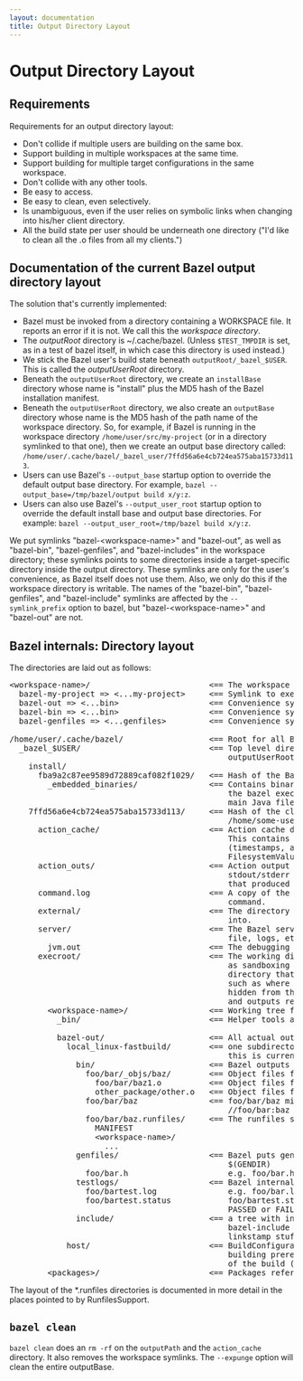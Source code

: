 ```yaml
---
layout: documentation
title: Output Directory Layout
---
```


# Output Directory Layout

## Requirements

Requirements for an output directory layout:

* Don't collide if multiple users are building on the same box.
* Support building in multiple workspaces at the same time.
* Support building for multiple target configurations in the same workspace.
* Don't collide with any other tools.
* Be easy to access.
* Be easy to clean, even selectively.
* Is unambiguous, even if the user relies on symbolic links when changing into
  his/her client directory.
* All the build state per user should be underneath one directory ("I'd like to
  clean all the .o files from all my clients.")

## Documentation of the current Bazel output directory layout

The solution that's currently implemented:

* Bazel must be invoked from a directory containing a WORKSPACE file. It reports
  an error if it is not. We call this the _workspace directory_.
* The _outputRoot_ directory is ~/.cache/bazel. (Unless `$TEST_TMPDIR` is
  set, as in a test of bazel itself, in which case this directory is used
  instead.)
* We stick the Bazel user's build state beneath `outputRoot/_bazel_$USER`. This
  is called the _outputUserRoot_ directory.
* Beneath the `outputUserRoot` directory, we create an `installBase` directory
  whose name is "install" plus the MD5 hash of the Bazel installation manifest.
* Beneath the `outputUserRoot` directory, we also create an `outputBase`
  directory whose name is the MD5 hash of the path name of the workspace
  directory. So, for example, if Bazel is running in the workspace directory
  `/home/user/src/my-project` (or in a directory symlinked to that one), then we
  create an output base directory called:
  `/home/user/.cache/bazel/_bazel_user/7ffd56a6e4cb724ea575aba15733d113`.
* Users can use Bazel's `--output_base` startup option to override the default
  output base directory. For example,
  `bazel --output_base=/tmp/bazel/output build x/y:z`.
* Users can also use Bazel's `--output_user_root` startup option to override the
  default install base and output base directories. For example:
  `bazel --output_user_root=/tmp/bazel build x/y:z`.

We put symlinks "bazel-&lt;workspace-name&gt;" and "bazel-out", as well as
"bazel-bin", "bazel-genfiles", and "bazel-includes" in the workspace directory;
these symlinks points to some directories inside a target-specific directory
inside the output directory. These symlinks are only for the user's convenience,
as Bazel itself does not use them. Also, we only do this if the workspace
directory is writable. The names of the "bazel-bin", "bazel-genfiles", and
"bazel-include" symlinks are affected by the `--symlink_prefix` option to bazel,
but "bazel-&lt;workspace-name&gt;" and "bazel-out" are not.

## Bazel internals: Directory layout

The directories are laid out as follows:

<pre>
&lt;workspace-name&gt;/                         <== The workspace directory
  bazel-my-project => <...my-project>     <== Symlink to execRoot
  bazel-out => <...bin>                   <== Convenience symlink to outputPath
  bazel-bin => <...bin>                   <== Convenience symlink to most recent written bin dir $(BINDIR)
  bazel-genfiles => <...genfiles>         <== Convenience symlink to most recent written genfiles dir $(GENDIR)

/home/user/.cache/bazel/                  <== Root for all Bazel output on a machine: outputRoot
  _bazel_$USER/                           <== Top level directory for a given user depends on the user name:
                                              outputUserRoot
    install/
      fba9a2c87ee9589d72889caf082f1029/   <== Hash of the Bazel install manifest: installBase
        _embedded_binaries/               <== Contains binaries and scripts unpacked from the data section of
                                              the bazel executable on first run (e.g. helper scripts and the
                                              main Java file BazelServer_deploy.jar)
    7ffd56a6e4cb724ea575aba15733d113/     <== Hash of the client's workspace directory (e.g.
                                              /home/some-user/src/my-project): outputBase
      action_cache/                       <== Action cache directory hierarchy
                                              This contains the persistent record of the file metadata
                                              (timestamps, and perhaps eventually also MD5 sums) used by the
                                              FilesystemValueChecker.
      action_outs/                        <== Action output directory. This contains a file with the
                                              stdout/stderr for every action from the most recent bazel run
                                              that produced output.
      command.log                         <== A copy of the stdout/stderr output from the most recent bazel
                                              command.
      external/                           <== The directory that remote repositories are downloaded/symlinked
                                              into.
      server/                             <== The Bazel server puts all server-related files (such as socket
                                              file, logs, etc) here.
        jvm.out                           <== The debugging output for the server.
      execroot/                           <== The working directory for all actions. For special cases such
                                              as sandboxing and remote execution, the actions run in a
                                              directory that mimics execroot. Implementation details,
                                              such as where the directories are created, are intentionally
                                              hidden from the action. All actions can access its inputs
                                              and outputs relative to the execroot directory.
        &lt;workspace-name&gt;/                 <== Working tree for the Bazel build & root of symlink forest: execRoot
          _bin/                           <== Helper tools are linked from or copied to here.

          bazel-out/                      <== All actual output of the build is under here: outputPath
            local_linux-fastbuild/        <== one subdirectory per unique target BuildConfiguration instance;
                                              this is currently encoded
              bin/                        <== Bazel outputs binaries for target configuration here: $(BINDIR)
                foo/bar/_objs/baz/        <== Object files for a cc_* rule named //foo/bar:baz
                  foo/bar/baz1.o          <== Object files from source //foo/bar:baz1.cc
                  other_package/other.o   <== Object files from source //other_package:other.cc
                foo/bar/baz               <== foo/bar/baz might be the artifact generated by a cc_binary named
                                              //foo/bar:baz
                foo/bar/baz.runfiles/     <== The runfiles symlink farm for the //foo/bar:baz executable.
                  MANIFEST
                  &lt;workspace-name&gt;/
                    ...
              genfiles/                   <== Bazel puts generated source for the target configuration here:
                                              $(GENDIR)
                foo/bar.h                     e.g. foo/bar.h might be a headerfile generated by //foo:bargen
              testlogs/                   <== Bazel internal test runner puts test log files here
                foo/bartest.log               e.g. foo/bar.log might be an output of the //foo:bartest test with
                foo/bartest.status            foo/bartest.status containing exit status of the test (e.g.
                                              PASSED or FAILED (Exit 1), etc)
              include/                    <== a tree with include symlinks, generated as needed.  The
                                              bazel-include symlinks point to here. This is used for
                                              linkstamp stuff, etc.
            host/                         <== BuildConfiguration for build host (user's workstation), for
                                              building prerequisite tools, that will be used in later stages
                                              of the build (ex: Protocol Compiler)
        &lt;packages&gt;/                       <== Packages referenced in the build appear as if under a regular workspace
</pre>

The layout of the *.runfiles directories is documented in more detail in the places pointed to by RunfilesSupport.

## `bazel clean`

`bazel clean` does an `rm -rf` on the `outputPath` and the `action_cache`
directory. It also removes the workspace symlinks. The `--expunge` option
will clean the entire outputBase.
